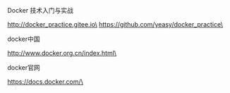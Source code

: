 



Docker 技术入门与实战

http://docker_practice.gitee.io\
https://github.com/yeasy/docker_practice\


docker中国

http://www.docker.org.cn/index.html\


docker官网

https://docs.docker.com/\

